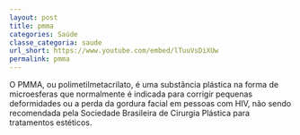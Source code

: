 ```yaml
---
layout: post
title: pmma
categories: Saúde
classe_categoria: saude
url_short: https://www.youtube.com/embed/lTuuVsDiXUw
permalink: pmma
---
```

O PMMA, ou polimetilmetacrilato, é uma substância plástica na forma de microesferas que normalmente é indicada para corrigir pequenas deformidades ou a perda da gordura facial em pessoas com HIV, não sendo recomendada pela Sociedade Brasileira de Cirurgia Plástica para tratamentos estéticos.
